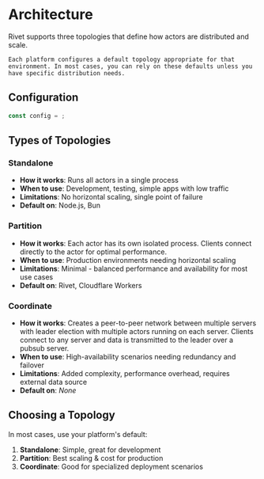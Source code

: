 # Architecture

Rivet supports three topologies that define how actors are distributed and scale.

	Each platform configures a default topology appropriate for that environment. In most cases, you can rely on these defaults unless you have specific distribution needs.

## Configuration

```typescript
const config = ;
```

## Types of Topologies

### Standalone

- **How it works**: Runs all actors in a single process
- **When to use**: Development, testing, simple apps with low traffic
- **Limitations**: No horizontal scaling, single point of failure
- **Default on**: Node.js, Bun

### Partition

- **How it works**: Each actor has its own isolated process. Clients connect directly to the actor for optimal performance.
- **When to use**: Production environments needing horizontal scaling
- **Limitations**: Minimal - balanced performance and availability for most use cases
- **Default on**: Rivet, Cloudflare Workers

### Coordinate

- **How it works**: Creates a peer-to-peer network between multiple servers with leader election with multiple actors running on each server. Clients connect to any server and data is transmitted to the leader over a pubsub server.
- **When to use**: High-availability scenarios needing redundancy and failover
- **Limitations**: Added complexity, performance overhead, requires external data source
- **Default on**: _None_

## Choosing a Topology

In most cases, use your platform's default:

1. **Standalone**: Simple, great for development
2. **Partition**: Best scaling & cost for production
3. **Coordinate**: Good for specialized deployment scenarios